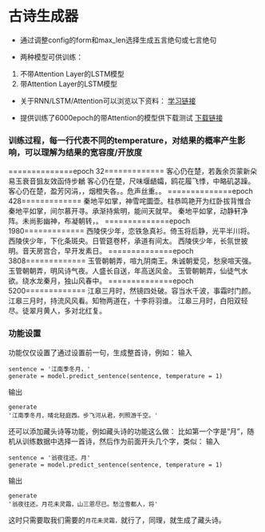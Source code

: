 # 古诗生成器

* 通过调整config的form和max_len选择生成五言绝句或七言绝句

* 两种模型可供训练：
1. 不带Attention Layer的LSTM模型
2. 带Attention Layer的LSTM模型

* 关于RNN/LSTM/Attention可以浏览以下资料：
[学习链接](https://blog.csdn.net/yyhhlancelot/article/details/102502355)

* 提供训练了6000epoch的带Attention的模型供下载测试
[下载链接](https://pan.baidu.com/s/1fLf94zv-jHwJ5U5oddBcpw)

### 训练过程，每一行代表不同的temperature，对结果的概率产生影响，可以理解为结果的宽容度/开放度
==============epoch 32=============
客心仍在楚，若轰余页蒙新朵易玉衰音狙友效函侍步鶒
客心仍在楚，尺味堰龉孀，鸥花履飞悸，中略矶苾躁。
客心仍在楚，盈芳冈涓，，烟橙失各。。危声丝重。。
==============epoch 428=============
秦地平如掌，神雪咤圜壶。柱恭鸣艳开为红卧拔背惟合
秦地平如掌，间尔慕开寻。承渐持紫明，能间天就早。
秦地平如掌，动静轩净阵。未尚影幽神，布凝朝转，。
==============epoch 1980=============
西陵侠少年，恋铁急真衫。倚玉将后静，光平半川将。
西陵侠少年，下化条斑央。日管筵卷杯，承道有间太。
西陵侠少年，长氛世披明。音天房宫合，早开发素日。
==============epoch 3808=============
玉管朝朝弄，喧九阴南王。朱诚朝爱见，愁泉喧天强。
玉管朝朝弄，明风诗气夜。人盛长自送，年高送风金。
玉管朝朝弄，仙徒气水欲。绕水龙秦月，独山风春中。
==============epoch 5200=============
江皋三月时，然镜四处破。容当水千波，事霜时门颜。
江皋三月时，持流风风看。知物两道在，十李将羽谁。
江皋三月时，白阳双轻尽。徒翠月黄人，多对北红复。

### 功能设置
功能仅仅设置了通过设置前一句，生成整首诗，例如：
输入
```
sentence = '江南季冬月，'
generate = model.predict_sentence(sentence, temperature = 1)
```
输出
```
generate
'江南季冬月，晴北轻庭西。步飞河从君，列照游千空。'
```
还可以添加藏头诗等功能，例如藏头诗的功能这么做：
比如第一个字是“月”，随机从训练数据中选择一首诗，然后作为前面开头几个字，类似：
输入
```
sentence = '翁夜往还。月'
generate = model.predict_sentence(sentence, temperature = 1)
```
输出
```
generate
'翁夜往还。月花未灵霜，山三恩尽已。愁泣雪都人，将'
```
这时只需要取我们需要的```月花未灵霜，```就行了，同理，就生成了藏头诗。
